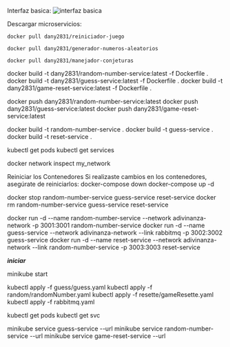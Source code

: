 Interfaz basica:
![interfaz basica](https://github.com/DanyPadilla/tolerante-a-fallos-proyecto/assets/115854723/2dd64e66-2fca-40b6-80d8-03ec66328248)

Descargar microservicios:

`docker pull dany2831/reiniciador-juego`

`docker pull dany2831/generador-numeros-aleatorios`

`docker pull dany2831/manejador-conjeturas`

docker build -t dany2831/random-number-service:latest -f Dockerfile .
docker build -t dany2831/guess-service:latest -f Dockerfile .
docker build -t dany2831/game-reset-service:latest -f Dockerfile .

docker push dany2831/random-number-service:latest
docker push dany2831/guess-service:latest
docker push dany2831/game-reset-service:latest

docker build -t random-number-service .
docker build -t guess-service .
docker build -t reset-service .

kubectl get pods
kubectl get services

docker network inspect my_network

Reiniciar los Contenedores
Si realizaste cambios en los contenedores, asegúrate de reiniciarlos:
docker-compose down
docker-compose up -d


docker stop random-number-service guess-service reset-service
docker rm random-number-service guess-service reset-service

docker run -d --name random-number-service --network adivinanza-network -p 3001:3001 random-number-service
docker run -d --name guess-service --network adivinanza-network --link rabbitmq -p 3002:3002 guess-service
docker run -d --name reset-service --network adivinanza-network --link random-number-service -p 3003:3003 reset-service

***iniciar***

minikube start

kubectl apply -f guess/guess.yaml
kubectl apply -f random/randomNumber.yaml
kubectl apply -f resette/gameResette.yaml
kubectl apply -f rabbitmq.yaml

kubectl get pods
kubectl get svc

minikube service guess-service --url
minikube service random-number-service --url
minikube service game-reset-service --url
